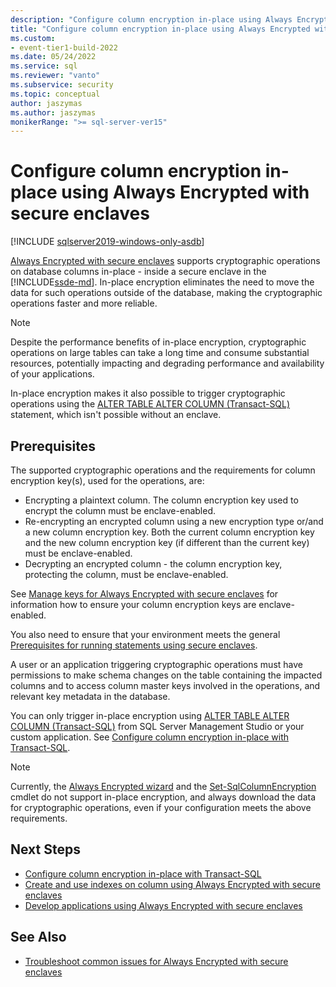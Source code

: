 ```yaml
---
description: "Configure column encryption in-place using Always Encrypted with secure enclaves"
title: "Configure column encryption in-place using Always Encrypted with secure enclaves | Microsoft Docs"
ms.custom:
- event-tier1-build-2022
ms.date: 05/24/2022
ms.service: sql
ms.reviewer: "vanto"
ms.subservice: security
ms.topic: conceptual
author: jaszymas
ms.author: jaszymas
monikerRange: ">= sql-server-ver15" 
---
```

# Configure column encryption in-place using Always Encrypted with secure enclaves 
[!INCLUDE [sqlserver2019-windows-only-asdb](../../../includes/applies-to-version/sqlserver2019-windows-only-asdb.md)]

[Always Encrypted with secure enclaves](always-encrypted-enclaves.md) supports cryptographic operations on database columns in-place - inside a secure enclave in the [!INCLUDE[ssde-md](../../../includes/ssde-md.md)]. In-place encryption eliminates the need to move the data for such operations outside of the database, making the cryptographic operations faster and more reliable. 

> [!NOTE]
> Despite the performance benefits of in-place encryption, cryptographic operations on large tables can take a long time and consume substantial resources, potentially impacting and degrading performance and availability of your applications.

In-place encryption makes it also possible to trigger cryptographic operations using the [ALTER TABLE ALTER COLUMN (Transact-SQL)](../../../t-sql/statements/alter-table-transact-sql.md) statement, which isn't possible without an enclave.

## Prerequisites
The supported cryptographic operations and the requirements for column encryption key(s), used for the operations, are:
- Encrypting a plaintext column. The column encryption key used to encrypt the column must be enclave-enabled.
- Re-encrypting an encrypted column using a new encryption type or/and a new column encryption key. Both the current column encryption key and the new column encryption key (if different than the current key) must be enclave-enabled.
- Decrypting an encrypted column - the column encryption key, protecting the column, must be enclave-enabled.

See [Manage keys for Always Encrypted with secure enclaves](always-encrypted-enclaves-manage-keys.md) for information how to ensure your column encryption keys are enclave-enabled.

You also need to ensure that your environment meets the general [Prerequisites for running statements using secure enclaves](always-encrypted-enclaves-query-columns.md#prerequisites-for-running-statements-using-secure-enclaves).

A user or an application triggering cryptographic operations must have permissions to make schema changes on the table containing the impacted columns and to access column master keys involved in the operations, and relevant key metadata in the database.

You can only trigger in-place encryption using [ALTER TABLE ALTER COLUMN (Transact-SQL)](../../../t-sql/statements/alter-table-transact-sql.md) from SQL Server Management Studio or your custom application. See [Configure column encryption in-place with Transact-SQL](always-encrypted-enclaves-configure-encryption-tsql.md).

> [!NOTE]
> Currently, the [Always Encrypted wizard](always-encrypted-wizard.md) and the [Set-SqlColumnEncryption](/powershell/module/sqlserver/set-sqlcolumnencryption) cmdlet do not support in-place encryption, and always download the data for cryptographic operations, even if your configuration meets the above requirements. 

## Next Steps
- [Configure column encryption in-place with Transact-SQL](always-encrypted-enclaves-configure-encryption-tsql.md)
- [Create and use indexes on column using Always Encrypted with secure enclaves](always-encrypted-enclaves-create-use-indexes.md)
- [Develop applications using Always Encrypted with secure enclaves](always-encrypted-enclaves-client-development.md)

## See Also  
- [Troubleshoot common issues for Always Encrypted with secure enclaves](always-encrypted-enclaves-troubleshooting.md)
